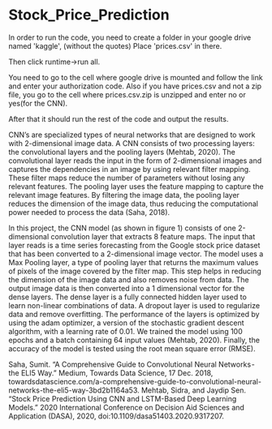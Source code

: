 # Stock_Price_Prediction


In order to run the code, you need to create a folder in your google drive named 'kaggle', (without the quotes)
Place 'prices.csv' in there.

Then click runtime->run all.

You need to go to the cell where google drive is mounted and follow the link and enter your authorization code.
Also if you have prices.csv and not a zip file, you go to the cell where prices.csv.zip is unzipped and enter no or yes(for the CNN).

After that it should run the rest of the code and output the results.

CNN’s are specialized types of neural networks that are designed to work with 2-dimensional image data. A CNN consists of two processing layers: the convolutional layers and the pooling layers (Mehtab, 2020). The convolutional layer reads the input in the form of 2-dimensional images and captures the dependencies in an image by using relevant filter mapping. These filter maps reduce the number of parameters without losing any relevant features. The pooling layer uses the feature mapping to capture the relevant image features. By filtering the image data, the pooling layer reduces the dimension of the image data, thus reducing the computational power needed to process the data (Saha, 2018).

In this project, the CNN model (as shown in figure 1) consists of one 2-dimensional convolution layer that extracts 8 feature maps. The input that layer reads is a time series forecasting from the Google stock price dataset that has been converted to a 2-dimensional image vector. The model uses a Max Pooling layer, a type of pooling layer that returns the maximum values of pixels of the image covered by the filter map. This step helps in reducing the dimension of the image data and also removes noise from data. The output image data is then converted into a 1 dimensional vector for the dense layers. The dense layer is a fully connected hidden layer used to learn non-linear combinations of data. A dropout layer is used to regularize data and remove overfitting. The performance of the layers is optimized by using the adam optimizer, a version of the stochastic gradient descent algorithm, with a learning rate of 0.01. We trained the model using 100 epochs and a batch containing 64 input values (Mehtab, 2020). Finally, the accuracy of the model is tested using the root mean square error (RMSE).

Saha, Sumit. “A Comprehensive Guide to Convolutional Neural Networks - the ELI5 Way.” Medium, Towards Data Science, 17 Dec. 2018, towardsdatascience.com/a-comprehensive-guide-to-convolutional-neural-networks-the-eli5-way-3bd2b1164a53. 
Mehtab, Sidra, and Jaydip Sen. “Stock Price Prediction Using CNN and LSTM-Based Deep Learning Models.” 2020 International Conference on Decision Aid Sciences and Application (DASA), 2020, doi:10.1109/dasa51403.2020.9317207.
